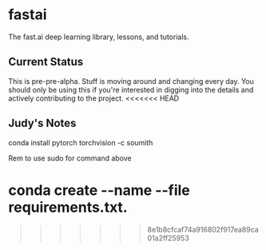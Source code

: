 # fastai

The fast.ai deep learning library, lessons, and tutorials.

## Current Status

This is pre-pre-alpha. Stuff is moving around and changing every day. You should only be using this if you're interested in digging into the details and actively contributing to the project.
<<<<<<< HEAD

## Judy's Notes 
conda install pytorch torchvision -c soumith 

Rem to use sudo for command above 

conda create --name <envname> --file requirements.txt.
=======
>>>>>>> 8e1b8cfcaf74a916802f917ea89ca01a2ff25953
